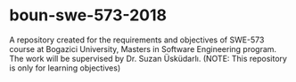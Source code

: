 # boun-swe-573-2018
A repository created for the requirements and objectives of SWE-573 course at Bogazici University, Masters in Software Engineering program. The work will be supervised by Dr. Suzan Üsküdarlı. (NOTE: This repository is only for learning objectives)
